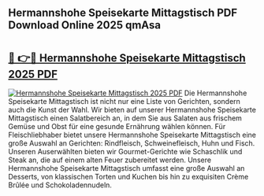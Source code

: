 ## Hermannshohe Speisekarte Mittagstisch PDF Download Online 2025 qmAsa

# <h2><a href="http://gccuy11.nevu.top/?p=Hermannshohe+Speisekarte+Mittagstisch">🔗 👉🔴 Hermannshohe Speisekarte Mittagstisch 2025 PDF</a></h2>

[![Hermannshohe Speisekarte Mittagstisch 2025 PDF](https://i.imgur.com/dBaPXMq.png)](http://gccuy11.nevu.top/?p=Hermannshohe+Speisekarte+Mittagstisch)
Die Hermannshohe Speisekarte Mittagstisch ist nicht nur eine Liste von Gerichten, sondern auch die Kunst der Wahl. Wir bieten auf unserer Hermannshohe Speisekarte Mittagstisch einen Salatbereich an, in dem Sie aus Salaten aus frischem Gemüse und Obst für eine gesunde Ernährung wählen können. Für Fleischliebhaber bietet unsere Hermannshohe Speisekarte Mittagstisch eine große Auswahl an Gerichten: Rindfleisch, Schweinefleisch, Huhn und Fisch. Unseren Auserwählten bieten wir Gourmet-Gerichte wie Schaschlik und Steak an, die auf einem alten Feuer zubereitet werden. Unsere Hermannshohe Speisekarte Mittagstisch umfasst eine große Auswahl an Desserts, von klassischen Torten und Kuchen bis hin zu exquisiten Crème Brûlée und Schokoladennudeln.
